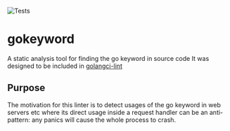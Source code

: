 ![Tests](https://github.com/drichelson/gokeyword/actions/workflows/main.yml/badge.svg)
# gokeyword
A static analysis tool for finding the go keyword in source code
It was designed to be included in [golangci-lint](https://github.com/golangci/golangci-lint)

## Purpose
The motivation for this linter is to detect usages of the go keyword in web servers etc where its direct usage inside a request handler can be an anti-pattern: any panics will cause the whole process to crash.